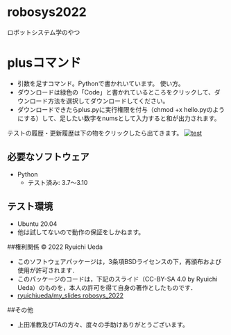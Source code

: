 # robosys2022
ロボットシステム学のやつ

# plusコマンド
* 引数を足すコマンド。Pythonで書かれいています。
使い方。
* ダウンロードは緑色の「Code」と書かれているところをクリックして、ダウンロード方法を選択してダウンロードしてください。
* ダウンロードできたらplus.pyに実行権限を付与（chmod +x hello.pyのようにする）して、足したい数字をnumsとして入力すると和が出力されます。

テストの履歴・更新履歴は下の物をクリックしたら出てきます。
[![test](https://github.com/NonlaPeople/robosys2022/actions/workflows/test.yml/badge.svg)](https://github.com/NonlaPeople/robosys2022/actions/workflows/test.yml)

## 必要なソフトウェア
* Python
  * テスト済み: 3.7〜3.10

## テスト環境
* Ubuntu 20.04
* 他は試してないので動作の保証をしかねます。

##権利関係
© 2022 Ryuichi Ueda

  * このソフトウェアパッケージは，3条項BSDライセンスの下，再頒布および使用が許可されます．
  * このパッケージのコードは，下記のスライド（CC-BY-SA 4.0 by Ryuichi Ueda）のものを，本人の許可を得て自身の著作としたものです．
  * [ryuichiueda/my_slides robosys_2022](https://github.com/ryuichiueda/my_slides/tree/master/robosys_2022)

##その他
  * 上田准教及びTAの方々、度々の手助けありがとうございます。
